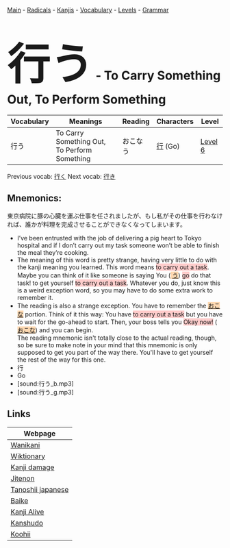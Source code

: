 <style> bigfont {font-size: 100px}</style>
[Main](../README.md) -
[Radicals](../radicals.md) -
[Kanjis](../kanjis.md) -
[Vocabulary](../vocabulary.md) -
[Levels](../levels.md) -
[Grammar](../grammar.md)
# <bigfont> 行う</bigfont> - To Carry Something Out, To Perform Something 

| Vocabulary | Meanings | Reading | Characters | Level |
| --- | --- | --- | --- | --- |
| 行う | To Carry Something Out, To Perform Something | おこなう |  [行](../kanjis/行.md) (Go) | [Level 6](../levels/wk_level6.md) |

Previous vocab: [行く](行く.md) Next vocab: [行き](行き.md) 

## Mnemonics:
東京病院に豚の心臓を運ぶ仕事を任されましたが、もし私がその仕事を行わなければ、誰かが料理を完成させることができなくなってしまいます。
* I’ve been entrusted with the job of delivering a pig heart to Tokyo hospital and if I don’t carry out my task someone won’t be able to finish the meal they’re cooking.
* The meaning of this word is pretty strange, having very little to do with the kanji meaning you learned. This word means <span style="background-color:#ffcccb"> to carry out a task</span>. Maybe you can think of it like someone is saying You (<span style="background-color:#fed8b1"> [う](https://jisho.org/search/う)</span>) <span style="background-color:#ffcccb"> go</span> do that task! to get yourself <span style="background-color:#ffcccb"> to carry out a task</span>. Whatever you do, just know this is a weird exception word, so you may have to do some extra work to remember it.
* The reading is also a strange exception. You have to remember the <span style="background-color:#fed8b1"> [おこな](https://jisho.org/search/おこな)</span> portion. Think of it this way: You have <span style="background-color:#ffcccb"> to carry out a task</span> but you have to wait for the go-ahead to start. Then, your boss tells you <span style="background-color:#ffcccb"> Okay now!</span> (<span style="background-color:#fed8b1"> [おこな](https://jisho.org/search/おこな)</span>) and you can begin. <br />The reading mnemonic isn't totally close to the actual reading, though, so be sure to make note in your mind that this mnemonic is only supposed to get you part of the way there. You'll have to get yourself the rest of the way for this one.
* 行
* Go
* [sound:行う_b.mp3]
* [sound:行う_g.mp3]


## Links 

| Webpage |
| --- |
| [Wanikani          ](https://www.wanikani.com/kanji/行う) |
| [Wiktionary        ](https://en.wiktionary.org/wiki/行う) |
| [Kanji damage      ](http://www.kanjidamage.com/kanji/search?utf8=✓&q=行う) |
| [Jitenon           ](https://jitenon.com/kanji/行う) |
| [Tanoshii japanese ](https://www.tanoshiijapanese.com/dictionary/kanji.cfm?k=行う) |
| [Baike             ](https://baike.baidu.com/item/行う) |
| [Kanji Alive       ](https://app.kanjialive.com/行う) |
| [Kanshudo          ](https://www.kanshudo.com/searchmn?q=行う) |
| [Koohii            ](https://kanji.koohii.com/study/kanji/行う) |
